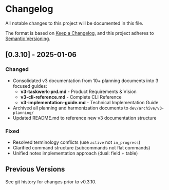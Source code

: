 # Changelog

All notable changes to this project will be documented in this file.

The format is based on [Keep a Changelog](https://keepachangelog.com/en/1.0.0/),
and this project adheres to [Semantic Versioning](https://semver.org/spec/v2.0.0.html).

## [0.3.10] - 2025-01-06

### Changed
- Consolidated v3 documentation from 10+ planning documents into 3 focused guides:
  - **v3-taskwerk-prd.md** - Product Requirements & Vision
  - **v3-cli-reference.md** - Complete CLI Reference  
  - **v3-implementation-guide.md** - Technical Implementation Guide
- Archived all planning and harmonization documents to `dev/archive/v3-planning/`
- Updated README.md to reference new v3 documentation structure

### Fixed
- Resolved terminology conflicts (use `active` not `in_progress`)
- Clarified command structure (subcommands not flat commands)
- Unified notes implementation approach (dual: field + table)

## Previous Versions

See git history for changes prior to v0.3.10.